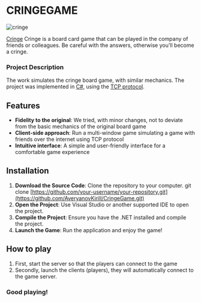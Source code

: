 # CRINGEGAME 
![cringe](https://avatars.mds.yandex.net/get-mpic/4580278/img_id1936467671743499655.jpeg/orig)

[Cringe]([https://en.wikipedia.org/wiki/Arkanoid](https://hobbygames.ru/download/rules/krinzh-rules.pdf)) Cringe is a board card game that can be played in the company of friends or colleagues. Be careful with the answers, otherwise you'll become a cringe.

### Project Description

The work simulates the cringe board game, with similar mechanics. The project was implemented in [C#](https://dotnet.microsoft.com/en-us/languages/csharp), using the [TCP protocol](https://developer.mozilla.org/en-US/docs/Glossary/TCP).

## Features
- **Fidelity to the original**: We tried, with minor changes, not to deviate from the basic mechanics of the original board game
- **Client-side approach**: Run a multi-window game simulating a game with friends over the internet using TCP protocol
- **Intuitive interface**: A simple and user-friendly interface for a comfortable game experience

## Installation
1. **Download the Source Code**: Clone the repository to your computer.
git clone [https://github.com/your-username/your-repository.git](https://github.com/AveryanovKirill/CringeGame.git)
2. **Open the Project**: Use Visual Studio or another supported IDE to open the project.
3. **Compile the Project**: Ensure you have the .NET installed and compile the project.
4. **Launch the Game**: Run the application and enjoy the game!

## How to play
1) First, start the server so that the players can connect to the game
2) Secondly, launch the clients (players), they will automatically connect to the game server.

### Good playing!
